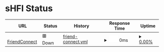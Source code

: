 # sHFI Status

<!--start: status pages-->
<!-- This summary is generated by Upptime (https://github.com/upptime/upptime) -->
<!-- Do not edit this manually, your changes will be overwritten -->
<!-- prettier-ignore -->
| URL | Status | History | Response Time | Uptime |
| --- | ------ | ------- | ------------- | ------ |
| <img alt="" src="https://icons.duckduckgo.com/ip3/bcstat.sonyakun.com.ico" height="13"> [FriendConnect](http://bcstat.sonyakun.com:50212) | 🟥 Down | [friend-connect.yml](https://github.com/sonyakun/bc-status/commits/HEAD/history/friend-connect.yml) | <details><summary><img alt="Response time graph" src="./graphs/friend-connect/response-time-week.png" height="20"> 0ms</summary><br><a href="https://sonyakun.github.io/bc-status/history/friend-connect"><img alt="Response time 384" src="https://img.shields.io/endpoint?url=https%3A%2F%2Fraw.githubusercontent.com%2Fsonyakun%2Fbc-status%2FHEAD%2Fapi%2Ffriend-connect%2Fresponse-time.json"></a><br><a href="https://sonyakun.github.io/bc-status/history/friend-connect"><img alt="24-hour response time 0" src="https://img.shields.io/endpoint?url=https%3A%2F%2Fraw.githubusercontent.com%2Fsonyakun%2Fbc-status%2FHEAD%2Fapi%2Ffriend-connect%2Fresponse-time-day.json"></a><br><a href="https://sonyakun.github.io/bc-status/history/friend-connect"><img alt="7-day response time 0" src="https://img.shields.io/endpoint?url=https%3A%2F%2Fraw.githubusercontent.com%2Fsonyakun%2Fbc-status%2FHEAD%2Fapi%2Ffriend-connect%2Fresponse-time-week.json"></a><br><a href="https://sonyakun.github.io/bc-status/history/friend-connect"><img alt="30-day response time 0" src="https://img.shields.io/endpoint?url=https%3A%2F%2Fraw.githubusercontent.com%2Fsonyakun%2Fbc-status%2FHEAD%2Fapi%2Ffriend-connect%2Fresponse-time-month.json"></a><br><a href="https://sonyakun.github.io/bc-status/history/friend-connect"><img alt="1-year response time 384" src="https://img.shields.io/endpoint?url=https%3A%2F%2Fraw.githubusercontent.com%2Fsonyakun%2Fbc-status%2FHEAD%2Fapi%2Ffriend-connect%2Fresponse-time-year.json"></a></details> | <details><summary><a href="https://sonyakun.github.io/bc-status/history/friend-connect">0.00%</a></summary><a href="https://sonyakun.github.io/bc-status/history/friend-connect"><img alt="All-time uptime 2.54%" src="https://img.shields.io/endpoint?url=https%3A%2F%2Fraw.githubusercontent.com%2Fsonyakun%2Fbc-status%2FHEAD%2Fapi%2Ffriend-connect%2Fuptime.json"></a><br><a href="https://sonyakun.github.io/bc-status/history/friend-connect"><img alt="24-hour uptime 0.00%" src="https://img.shields.io/endpoint?url=https%3A%2F%2Fraw.githubusercontent.com%2Fsonyakun%2Fbc-status%2FHEAD%2Fapi%2Ffriend-connect%2Fuptime-day.json"></a><br><a href="https://sonyakun.github.io/bc-status/history/friend-connect"><img alt="7-day uptime 0.00%" src="https://img.shields.io/endpoint?url=https%3A%2F%2Fraw.githubusercontent.com%2Fsonyakun%2Fbc-status%2FHEAD%2Fapi%2Ffriend-connect%2Fuptime-week.json"></a><br><a href="https://sonyakun.github.io/bc-status/history/friend-connect"><img alt="30-day uptime 0.00%" src="https://img.shields.io/endpoint?url=https%3A%2F%2Fraw.githubusercontent.com%2Fsonyakun%2Fbc-status%2FHEAD%2Fapi%2Ffriend-connect%2Fuptime-month.json"></a><br><a href="https://sonyakun.github.io/bc-status/history/friend-connect"><img alt="1-year uptime 2.54%" src="https://img.shields.io/endpoint?url=https%3A%2F%2Fraw.githubusercontent.com%2Fsonyakun%2Fbc-status%2FHEAD%2Fapi%2Ffriend-connect%2Fuptime-year.json"></a></details>

<!--end: status pages-->
